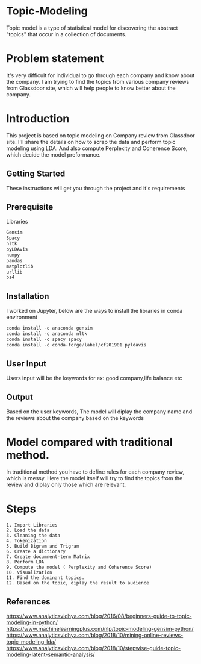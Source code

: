# Topic-Modeling
Topic model is a type of statistical model for discovering the abstract "topics" that occur in a collection of documents.

# Problem statement
It's very difficult for individual to go through each company and know about the company. I am trying to find the topics from various company reviews from Glassdoor site, which will help people to know better about the company.

# Introduction
This project is based on topic modeling on Company review from Glassdoor site. I'll share the details on how to scrap the data and perform topic modeling using LDA. And also compute Perplexity and Coherence Score, which decide the model preformance.

## Getting Started
These instructions will get you through the project and it's requirements

## Prerequisite
Libraries
```python
Gensim
Spacy
nltk
pyLDAvis
numpy
pandas
matplotlib
urllib
bs4
```

## Installation
I worked on Jupyter, below are the ways to install the libraries in conda environment

```python
conda install -c anaconda gensim
conda install -c anaconda nltk
conda install -c spacy spacy
conda install -c conda-forge/label/cf201901 pyldavis
```
## User Input
Users input will be the keywords for ex: good company,life balance etc

## Output
Based on the user keywords, The model will diplay the company name and the reviews about the company based on the keywords

# Model compared with traditional method.
In traditional method you have to define rules for each company review, which is messy. Here the model itself will try to find the topics from the review and diplay only those which are relevant.

# Steps
```
1. Import Libraries
2. Load the data
3. Cleaning the data
4. Tokenization
5. Build Bigram and Trigram
6. Create a dictionary
7. Create documnent-term Matrix
8. Perform LDA
9. Compute the model ( Perplexity and Coherence Score)
10. Visualization
11. Find the dominant topics.
12. Based on the topic, diplay the result to audience
```

## References
https://www.analyticsvidhya.com/blog/2016/08/beginners-guide-to-topic-modeling-in-python/<br/>
https://www.machinelearningplus.com/nlp/topic-modeling-gensim-python/<br/>
https://www.analyticsvidhya.com/blog/2018/10/mining-online-reviews-topic-modeling-lda/<br/>
https://www.analyticsvidhya.com/blog/2018/10/stepwise-guide-topic-modeling-latent-semantic-analysis/
